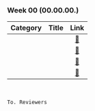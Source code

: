 

### Week 00 (00.00.00.)
| Category | Title | Link |
| :------: | :---: | :--: |
|  | <a href="https://www.acmicpc.net/problem/문제번호"></a> | <a href="">🔗</a> |
|  | <a href="https://www.acmicpc.net/problem/문제번호"></a> | <a href="">🔗</a> |
|  | <a href="https://www.acmicpc.net/problem/문제번호"></a> | <a href="">🔗</a> |
|  | <a href="https://www.acmicpc.net/problem/문제번호"></a> | <a href="">🔗</a> |
<br>

```
To. Reviewers
```

